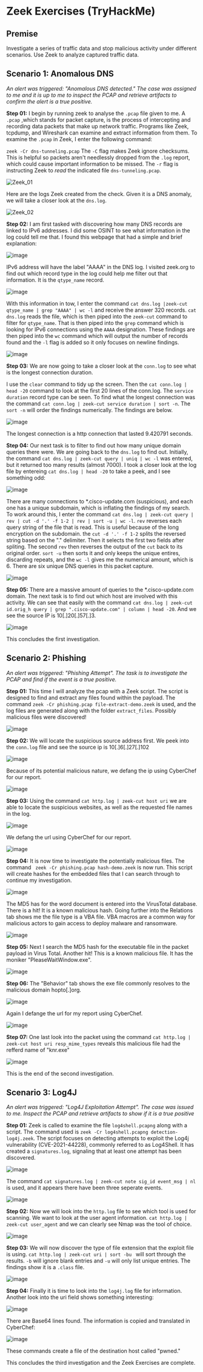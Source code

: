 # Zeek Exercises (TryHackMe)

## Premise
Investigate a series of traffic data and stop malicious activity under different scenarios. Use Zeek to analyze captured traffic data. 

## Scenario 1: Anomalous DNS
*An alert was triggered: "Anomalous DNS detected." The case was assigned to me and it is up to me to inspect the PCAP and retrieve artifacts to confirm the alert is a true positive.* 

**Step 01:** I begin by running zeek to analyse the ```.pcap``` file given to me. A ```.pcap``` ,which stands for packet capture, is the process of intercepting and recording data packets that make up network traffic. Programs like Zeek, tcpdump, and Wireshark can examine and extract information from them. To examine the ```.pcap``` in Zeek, I enter the following command:

```zeek -Cr dns-tunneling.pcap``` The ```-C``` flag makes Zeek ignore checksums. This is helpful so packets aren't needlessly dropped from the ```.log``` report, which could cause important information to be missed. The ```-r``` flag is instructing Zeek to *read* the indicated file ```dns-tunneling.pcap```.

![Zeek_01](https://github.com/user-attachments/assets/5f3a2263-a876-4842-b761-d9678660ae01)

Here are the logs Zeek created from the check. Given it is a DNS anomaly, we will take a closer look at the ```dns.log```.

![Zeek_02](https://github.com/user-attachments/assets/6dfe3cdb-1f65-4463-b02f-3de734464a0f)

**Step 02:** I am first tasked with discovering how many DNS records are linked to IPv6 addresses. I did some OSINT to see what information in the log could tell me that. I found this webpage that had a simple and brief explanation: 

![image](https://github.com/user-attachments/assets/8136614f-e2e5-4680-a40b-4f47cb275afc)

IPv6 address will have the label "AAAA" in the DNS log. I visited zeek.org to find out which record type in the log could help me filter out that information. It is the ```qtype_name``` record. 

![image](https://github.com/user-attachments/assets/247fc78e-cdda-4770-a1fe-1751ae0c0746)

With this information in tow, I enter the command ```cat dns.log |zeek-cut qtype_name | grep "AAAA" | wc -l``` and receive the answer 320 records. 
```cat dns.log``` reads the file, which is then piped into the ```zeek-cut``` command to filter for ```qtype_name```. That is then piped into the ```grep``` command which is looking for IPv6 connections using the ```AAAA``` designation. These findings are then piped into the ```wc``` command which will output the number of records found and the ```-l``` flag is added so it only focuses on newline findings.

![image](https://github.com/user-attachments/assets/22980ecf-6c65-4f27-805c-c4400a2ea797)

**Step 03:** We are now going to take a closer look at the ```conn.log``` to see what is the longest connection duration.

I use the ```clear``` command to tidy up the screen. Then the ```cat conn.log | head -20``` command to look at the first 20 lines of the conn.log. The ```service duration``` record type can be seen. To find what the longest connection was the command ```cat conn.log | zeek-cut service duration | sort -n```. The ```sort -n``` will order the findings numerically. The findings are below. 

![image](https://github.com/user-attachments/assets/b5f3c677-e03a-40ff-b948-309e7c8418c8)

The longest connection is a http connection that lasted 9.420791 seconds. 

**Step 04:** Our next task is to filter to find out how many unique domain queries there were. We are going back to the ```dns.log``` to find out. 
Initially, the command ```cat dns.log | zeek-cut query | uniq | wc -l``` was entered, but it returned too many results (almost 7000). I took a closer look at the log file by entereing ```cat dns.log | head -20``` to take a peek, and I see something odd:

![image](https://github.com/user-attachments/assets/aaef1e5f-3556-4d70-9919-5c865eaff9ac)

There are many connections to  *.cisco-update.com (suspicious), and each one has a unique subdomain, which is inflating the findings of my search. To work around this, I enter the command ```cat dns.log | zeek-cut query | rev | cut -d '.' -f 1-2 | rev | sort -u | wc -l```. ```rev``` reverses each query string of the file that is read. This is useful because of the long encryption on the subdomain. the ```cut -d '.' -f 1-2``` splits the reversed string based on the "." delimiter. Then it selects the first two fields after spliting. The second ```rev``` then reverses the output of the ```cut``` back to its original order. ```sort -u``` then sorts it and only keeps the unique entires, discarding repeats, and the ```wc -l``` gives me the numerical amount, which is 6. There are six unique DNS queries in this packet capture.

![image](https://github.com/user-attachments/assets/940e37a6-2688-4bc7-a820-42cbc90f82c8)

**Step 05:** There are a massive amount of queries to the *.cisco-update.com domain. The next task is to find out which host are involved with this activity. We can see that easily with the command ```cat dns.log | zeek-cut id.orig_h query | grep ".cisco-update.com" | column | head -20```. And we see the source IP is 10[.]20[.]57[.]3.

![image](https://github.com/user-attachments/assets/c81cb577-c774-4bc3-b99c-6f95cd19a592)

This concludes the first investigation.

## Scenario 2: Phishing
*An alert was triggered: "Phishing Attempt". The task is to investigate the PCAP and find if the event is a true positive.*

**Step 01:** This time I will analyze the pcap with a Zeek script. The script is designed to find and extract any files found within the payload. The command ```zeek -Cr phishing.pcap file-extract-demo.zeek``` is used, and the log files are generated along with the folder ```extract_files```. Possibly malicious files were discovered! 

![image](https://github.com/user-attachments/assets/43c89803-cb69-49ca-bc79-38d485c80b3e)

**Step 02:** We will locate the suspicious source address first. We peek into the ```conn.log``` file and see the source ip is 10[.]6[.]27[.]102

![image](https://github.com/user-attachments/assets/fd2d3867-95f8-412e-b5b1-243a5041564a)

Because of its potential malicious nature, we defang the ip using CyberChef for our report.

![image](https://github.com/user-attachments/assets/047eaa46-2d2e-43e9-b2c4-8ebe0bb09330)

**Step 03:** Using the command ```cat http.log | zeek-cut host uri``` we are able to locate the suspicious websites, as well as the requested file names in the log.

![image](https://github.com/user-attachments/assets/33e2a992-0e58-4825-a924-a9dfc6ff4062)

We defang the url using CyberChef for our report. 

![image](https://github.com/user-attachments/assets/07c7236b-7edd-447a-8165-a90e5d4fbd0e)

**Step 04:** It is now time to investigate the potentially malicious files. The command ``` zeek -Cr phishing.pcap hash-demo.zeek``` is now run. This script will create hashes for the embedded files that I can search through to continue my investigation.

![image](https://github.com/user-attachments/assets/d9bbbba4-0211-4afa-83ed-a672339903df)

The MD5 has for the word document is entered into the VirusTotal database. There is a hit! It is a known malicious hash. Going further into the Relations tab shows me the file type is a VBA file. VBA macros are a common way for malicious actors to gain access to deploy malware and ransomware.

![image](https://github.com/user-attachments/assets/f95f8f09-2f1f-484a-a6d7-69afbd8c9918)

**Step 05:** Next I search the MD5 hash for the executable file in the packet payload in Virus Total. Another hit! This is a known malicious file. It has the moniker "PleaseWaitWindow.exe".

![image](https://github.com/user-attachments/assets/a199bd7a-2758-4993-a292-b626bc2f5969)

**Step 06:** The "Behavior" tab shows the exe file commonly resolves to the malicious domain hopto[.]org.

![image](https://github.com/user-attachments/assets/e3888996-6316-43c2-852f-c69bbf12cbd4)

Again I defange the url for my report using CyberChef.

![image](https://github.com/user-attachments/assets/02f53fc3-51cd-4946-b132-e27da01bb13f)

**Step 07:** One last look into the packet using the command ```cat http.log | zeek-cut host uri resp_mime_types``` reveals this malicious file had the refferd name of "knr.exe"

![image](https://github.com/user-attachments/assets/e049a5f4-c337-4e0d-a922-cf0bec50bccc)

This is the end of the second investigation.

## Scenario 3: Log4J
*An alert was triggered: "Log4J Exploitation Attempt". The case was issued to me. Inspect the PCAP and retrieve artifacts to show if it is a true positive*

**Step 01:** Zeek is called to examine the file ```log4shell.pcapng``` along with a script. The command used is ```zeek -Cr log4shell.pcapng detection-log4j.zeek```. The script focuses on detecting attempts to exploit the Log4j vulnerability (CVE-2021-44228), commonly referred to as Log4Shell. It has created a ```signatures.log```, signaling that at least one attempt has been discovered.

![image](https://github.com/user-attachments/assets/0f124823-4fe0-4295-982c-aeb56227852d)

The command ```cat signatures.log | zeek-cut note sig_id event_msg | nl``` is used, and it appears there have been three seperate events.

![image](https://github.com/user-attachments/assets/3a76165e-b75f-4b39-b165-1dcf83decccc)

**Step 02:**
Now we will look into the ```http.log``` file to see which tool is used for scanning. We want to look at the user agent information. ```cat http.log | zeek-cut user_agent``` and we can clearly see Nmap was the tool of choice.

![image](https://github.com/user-attachments/assets/1feb153a-af51-4792-9a92-f696404ff9d9)

**Step 03:** We will now discover the type of file extension that the exploit file is using. ```cat http.log | zeek-cut uri | sort -bu ``` will sort through the results. ```-b``` will ignore blank entries and ```-u``` will only list unique entries. The findings show it is a ```.class``` file.

![image](https://github.com/user-attachments/assets/a1530e0e-026a-45f0-95f0-0f69882aa808)

**Step 04:** Finally it is time to look into the ```log4j.log``` file for information. Another look into the uri field shows something interesting: 

![image](https://github.com/user-attachments/assets/fda8e19f-7d41-4c5e-a303-31583510eeb4)

There are Base64 lines found. The information is copied and translated in CyberChef: 

![image](https://github.com/user-attachments/assets/c25cfd9c-30b9-4a65-85c0-42b1da9f2ddf)

These commands create a file of the destination host called "pwned." 

This concludes the third investigation and the Zeek Exercises are complete.





